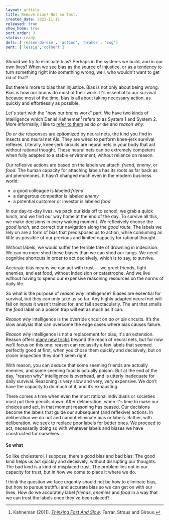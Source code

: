 ```yaml
---
layout: article
title: Remove bias? Not so fast.
created_date: 2021-11-12
released: true
show_home: true
sort_order: 3
status: ready
defs: ['reason-do-die', 'action', 'brakes', 'cog']
sent: ['lessig','colbert']
---
```


<!-- start_excerpt -->
Should we try to eliminate bias? Perhaps in the systems we build, and in our own lives?
When we see bias as the source of injustice, or as a tendency to turn something
right into something wrong, well, who wouldn't want to get rid of that?
<!-- end_excerpt -->

But there's more to bias than injustice. Bias is not only about being wrong.
Bias is how our brains do most of their work. It's essential to our survival
because most of the time, bias is all about taking necessary action,
as quickly and effortlessly as possible.

Let's start with the "how our brains work" part. We have two kinds of
intelligence which Daniel Kahneman[^1] refers to as System 1 and
System 2. More informally, I like to [refer to them](../definitions/reason-do-die)
as *do or die* and *reason why.*

[^1]: Kahneman (2011). [*Thinking Fast And Slow*](https://www.amazon.com/dp/0374533555/). Farrar, Straus and Giroux.

*Do or die* responses are epitomized by neural nets, the kind you find
in insects and neural net AIs. They are wired to perform knee-jerk survival reflexes.
Literally, knee-jerk circuits are neural nets in your body that act without rational thought.
These neural nets can be extremely competent when fully adapted to a stable environment,
without reliance on reason.

Our reflexive actions are based on the labels we attach: *friend*, *enemy*, or *food*.
The human capacity for attaching labels has its roots as far back as ant pheromones.
It hasn’t changed much even in the modern business world:

<ul class="nodotli mb-4">
  <li>a good colleague is labeled <i>friend</i></li>
  <li>a dangerous competitor is labeled <i>enemy</i></li>
  <li>a potential customer or investor is labeled <i>food</i></li>
</ul>

In our day-to-day lives, we pack our kids off to school, we grab a quick
lunch, and we find our way home at the end of the day. To survive all this,
we make decisions in every waking moment. We reflexively choose the *good lunch,*
and correct our navigation along the *good route.* The labels we rely on are a
form of bias that predisposes us to action, while consuming as little as possible
of our precious and limited capacity for rational thought.

Without labels, we would suffer the terrible fate of drowning in indecision.
We can no more shed these biases than we can shed our lungs.
We need cognitive shortcuts in order to act decisively, which is to say, to survive.

Accurate bias means we can act with trust &mdash; we greet friends,
fight enemies, and eat food, without indecision or catastrophe.
And we live without having to spend our expensive reasoning
resources on the norms of daily life.

So what is the purpose of *reason why* intelligence?  Biases are
essential for survival, but they can only take us so far. Any highly
adapted neural net will fail on inputs it wasn't trained for, and fail
spectacularly.  The ant that smells the *food* label on a poison trap
will eat as much as it can.

*Reason why* intelligence is the override circuit on *do or die*
circuits. It’s the slow analysis that can overcome the edge cases
where bias causes failure. 

*Reason why* intelligence is not a replacement for bias, it's an
extension. Reason offers [many new tricks](../definitions/cog) beyond
the reach of neural nets, but for now we'll focus on this one: reason
can reclassify a few labels that seemed perfectly good at first, when
you chose them quickly and decisively, but on closer inspection they
don't seem right.

With reason, you can deduce that some seeming friends are actually
enemies, and some seeming food is actually poison. But at the end of
the day, "reason why" intelligence is overhead, and is utterly
inadequate for daily survival. Reasoning is very slow and very, very
expensive. We don’t have the capacity to do much of it, and it’s
exhausting.

There comes a time when even the most rational individuals or societies must
put their pencils down. After deliberation, when it's time to make our choices
and act, in that moment reasoning has ceased. Our decisions become the labels
that guide our subsequent (and reflexive) actions. In deliberation we do not
and cannot eliminate bias or labels. Rather, with deliberation, we seek
to replace poor labels for better ones. We proceed to act, necessarily
doing so with whatever labels and biases we have constructed for ourselves.

#### So what

So like cholesterol, I suppose, there's good bias and bad bias.
The good kind helps us act quickly and decisively, without disrupting our thoughts.
The bad kind is a kind of misplaced trust. The problem lies not in our
capacity for trust, but in how we come to place it where we do.

I think the question we face urgently should not be how to eliminate bias,
but how to pursue truthful and accurate bias so we can get on with our lives.
How do we accurately label *friends*, *enemies* and *food* in a way
that we can trust the labels once they’ve been placed?
